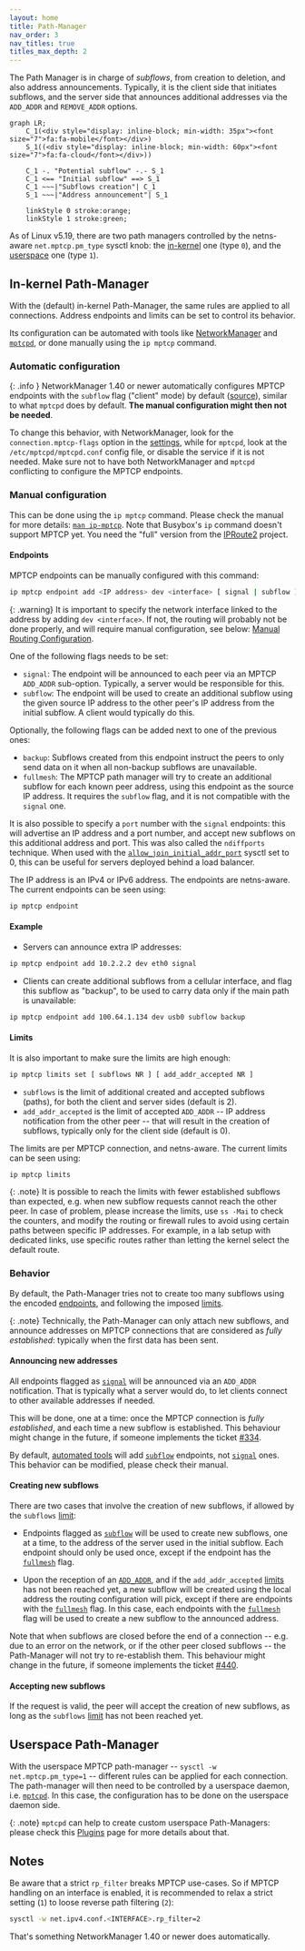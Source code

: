 ```yaml
---
layout: home
title: Path-Manager
nav_order: 3
nav_titles: true
titles_max_depth: 2
---
```


The Path Manager is in charge of *subflows*, from creation to deletion, and also
address announcements. Typically, it is the client side that initiates subflows,
and the server side that announces additional addresses via the `ADD_ADDR` and
`REMOVE_ADDR` options.

```mermaid
graph LR;
    C_1(<div style="display: inline-block; min-width: 35px"><font size="7">fa:fa-mobile</font></div>)
    S_1((<div style="display: inline-block; min-width: 60px"><font size="7">fa:fa-cloud</font></div>))

    C_1 -. "Potential subflow" -.- S_1
    C_1 <== "Initial subflow" ==> S_1
    C_1 ~~~|"Subflows creation"| C_1
    S_1 ~~~|"Address announcement"| S_1

    linkStyle 0 stroke:orange;
    linkStyle 1 stroke:green;
```

As of Linux v5.19, there are two path managers controlled by the netns-aware
`net.mptcp.pm_type` sysctl knob: the [in-kernel](#in-kernel-path-manager) one
(type `0`), and the [userspace](#userspace-path-manager) one (type `1`).

## In-kernel Path-Manager

With the (default) in-kernel Path-Manager, the same rules are applied to all
connections. Address endpoints and limits can be set to control its behavior.

Its configuration can be automated with tools like
[NetworkManager](https://networkmanager.dev) and
[`mptcpd`](https://mptcpd.mptcp.dev), or done manually using the `ip mptcp`
command.

### Automatic configuration

{: .info }
NetworkManager 1.40 or newer automatically configures MPTCP endpoints with
the `subflow` flag ("client" mode) by default
([source](https://networkmanager.dev/blog/networkmanager-1-40/#mptcp-support)),
similar to what `mptcpd` does by default. **The manual configuration might then
not be needed**.

To change this behavior, with NetworkManager, look for the
`connection.mptcp-flags` option in the
[settings](https://networkmanager.dev/docs/api/latest/nm-settings-nmcli.html#nm-settings-nmcli.property.connection.mptcp-flags),
while for `mptcpd`, look at the `/etc/mptcpd/mptcpd.conf` config file, or
disable the service if it is not needed. Make sure not to have both
NetworkManager and `mptcpd` conflicting to configure the MPTCP endpoints.

### Manual configuration

This can be done using the `ip mptcp` command. Please check the manual for more
details: [`man ip-mptcp`](https://man7.org/linux/man-pages/man8/ip-mptcp.8.html).
Note that Busybox's `ip` command doesn't support MPTCP yet. You need the "full"
version from the [IPRoute2](https://wiki.linuxfoundation.org/networking/iproute2)
project.

#### Endpoints

MPTCP endpoints can be manually configured with this command:

```sh
ip mptcp endpoint add <IP address> dev <interface> [ signal | subflow ] [ backup ] [ fullmesh ]
```

{: .warning}
It is important to specify the network interface linked to the address by adding
`dev <interface>`. If not, the routing will probably not be done properly, and
will require manual configuration, see below:
[Manual Routing Configuration](#manual-routing-configuration).

One of the following flags needs to be set:
- `signal`: The endpoint will be announced to each peer via an MPTCP `ADD_ADDR`
  sub-option. Typically, a server would be responsible for this.
- `subflow`: The endpoint will be used to create an additional subflow using
  the given source IP address to the other peer's IP address from the initial
  subflow. A client would typically do this.

Optionally, the following flags can be added next to one of the previous ones:
- `backup`: Subflows created from this endpoint instruct the peers to only send
  data on it when all non-backup subflows are unavailable.
- `fullmesh`: The MPTCP path manager will try to create an additional subflow
  for each known peer address, using this endpoint as the source IP address. It
  requires the `subflow` flag, and it is not compatible with the `signal` one.

It is also possible to specify a `port` number with the `signal` endpoints: this
will advertise an IP address and a port number, and accept new subflows on this
additional address and port. This was also called the `ndiffports` technique.
When used with the [`allow_join_initial_addr_port`](https://docs.kernel.org/networking/mptcp-sysctl.html)
sysctl set to 0, this can be useful for servers deployed behind a load balancer.

The IP address is an IPv4 or IPv6 address. The endpoints are netns-aware. The
current endpoints can be seen using:

```sh
ip mptcp endpoint
```

#### Example

- Servers can announce extra IP addresses:
```sh
ip mptcp endpoint add 10.2.2.2 dev eth0 signal
```

- Clients can create additional subflows from a cellular interface, and flag
  this subflow as "backup", to be used to carry data only if the main path is
  unavailable:
```sh
ip mptcp endpoint add 100.64.1.134 dev usb0 subflow backup
```

#### Limits

It is also important to make sure the limits are high enough:

```sh
ip mptcp limits set [ subflows NR ] [ add_addr_accepted NR ]
```

- `subflows` is the limit of additional created and accepted subflows (paths),
  for both the client and server sides (default is 2).
- `add_addr_accepted` is the limit of accepted `ADD_ADDR` -- IP address
  notification from the other peer -- that will result in the creation of
  subflows, typically only for the client side (default is 0).

The limits are per MPTCP connection, and netns-aware. The current limits can be
seen using:

```sh
ip mptcp limits
```

{: .note}
It is possible to reach the limits with fewer established subflows than
expected, e.g. when new subflow requests cannot reach the other peer. In case of
problem, please increase the limits, use `ss -Mai` to check the counters, and
modify the routing or firewall rules to avoid using certain paths between
specific IP addresses. For example, in a lab setup with dedicated links, use
specific routes rather than letting the kernel select the default route.

### Behavior

By default, the Path-Manager tries not to create too many subflows using the
encoded [endpoints](#endpoints), and following the imposed [limits](#limits).

{: .note}
Technically, the Path-Manager can only attach new subflows, and announce
addresses on MPTCP connections that are considered as *fully established*:
typically when the first data has been sent.

#### Announcing new addresses

All endpoints flagged as [`signal`](#endpoints) will be announced via an
`ADD_ADDR` notification. That is typically what a server would do, to let
clients connect to other available addresses if needed.

This will be done, one at a time: once the MPTCP connection is *fully
established*, and each time a new subflow is established. This behaviour might
change in the future, if someone implements the ticket
[#334](https://github.com/multipath-tcp/mptcp_net-next/issues/334).

By default, [automated tools](#automatic-configuration) will add
[`subflow`](#endpoints) endpoints, not [`signal`](#endpoints) ones. This
behavior can be modified, please check their manual.

#### Creating new subflows

There are two cases that involve the creation of new subflows, if allowed by
the `subflows` [limit](#limits):

- Endpoints flagged as [`subflow`](#endpoints) will be used to create new
  subflows, one at a time, to the address of the server used in the initial
  subflow. Each endpoint should only be used once, except if the
  endpoint has the [`fullmesh`](#endpoints) flag.

- Upon the reception of an [`ADD_ADDR`](#announcing-new-addresses), and if the
  `add_addr_accepted` [limits](#limits) has not been reached yet, a new subflow
  will be created using the local address the routing configuration will pick,
  except if there are endpoints with the [`fullmesh`](#endpoints) flag. In this
  case, each endpoints with the [`fullmesh`](#endpoints) flag will be used to
  create a new subflow to the announced address.

Note that when subflows are closed before the end of a connection -- e.g. due to
an error on the network, or if the other peer closed subflows -- the
Path-Manager will not try to re-establish them. This behaviour might change in
the future, if someone implements the ticket
[#440](https://github.com/multipath-tcp/mptcp_net-next/issues/440).

#### Accepting new subflows

If the request is valid, the peer will accept the creation of new subflows, as
long as the `subflows` [limit](#limits) has not been reached yet.


## Userspace Path-Manager

With the userspace MPTCP path-manager -- `sysctl -w net.mptcp.pm_type=1` --
different rules can be applied for each connection. The path-manager will then
need to be controlled by a userspace daemon, i.e.
[`mptcpd`](https://mptcpd.mptcp.dev). In this case, the configuration has to be
done on the userspace daemon side.

{: .note}
`mptcpd` can help to create custom userspace Path-Managers: please check this
[Plugins](https://github.com/multipath-tcp/mptcpd/wiki/Plugins) page for more
details about that.

## Notes

Be aware that a strict `rp_filter` breaks MPTCP use-cases. So if MPTCP handling
on an interface is enabled, it is recommended to relax a strict setting (`1`) to
loose reverse path filtering (`2`):

```bash
sysctl -w net.ipv4.conf.<INTERFACE>.rp_filter=2
```

That's something NetworkManager 1.40 or newer does automatically.
